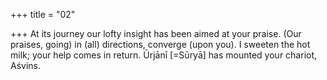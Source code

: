 +++
title = "02"

+++
At its journey our lofty insight has been aimed at your praise. (Our  praises, going) in (all) directions, converge (upon you).
I sweeten the hot milk; your help comes in return. Ūrjānī [=Sūryā] has  mounted your chariot, Aśvins.